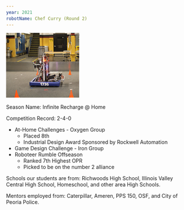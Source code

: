```yaml
---
year: 2021
robotName: Chef Curry (Round 2)
---
```


![2021 Robot](assets/img/general/2021_robot.png)

Season Name: Infinite Recharge @ Home

Competition Record: 2-4-0

* At-Home Challenges - Oxygen Group
  * Placed 8th
  * Industrial Design Award Sponsored by Rockwell Automation
* Game Design Challenge - Iron Group
* Roboteer Rumble Offseason
  * Ranked 7th Highest OPR
  * Picked to be on the number 2 alliance

Schools our students are from: Richwoods High School, Illinois Valley Central High School, Homeschool, and other area High Schools.

Mentors employed from: Caterpillar, Ameren, PPS 150, OSF, and City of Peoria Police.